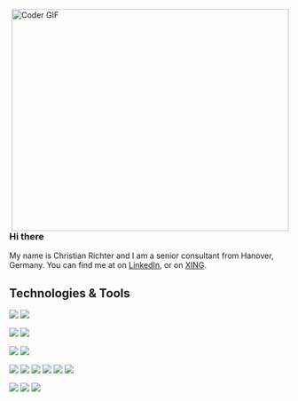 <!-- [![Header](https://media.giphy.com/media/SWoSkN6DxTszqIKEqv/giphy.gif "Header")](https://binaerbuero.de/) -->
<!-- img src="https://media.giphy.com/media/SWoSkN6DxTszqIKEqv/giphy.gif" alt="Coder GIF" width="500" height="400" -->

<img align="right" src="https://media.giphy.com/media/SWoSkN6DxTszqIKEqv/giphy.gif" alt="Coder GIF" width="500" height="400">

### Hi there

My name is Christian Richter and I am a senior consultant from Hanover, Germany.
You can find me at on [LinkedIn], or on [XING].

<!-- Symbole vielleicht von https://remixicon.com/ herunterladen und hier verlinken? -->


## Technologies & Tools
![](https://img.shields.io/badge/OS-Linux-informational?style=flat&logo=linux&logoColor=white&color=3c6d4b)
![](https://img.shields.io/badge/OS-Windows-informational?style=flat&logo=windows&logoColor=white&color=3c6d4b)

![](https://img.shields.io/badge/Editor-Vim-informational?style=flat&logo=vim&logoColor=white&color=3c6d4b)
![](https://img.shields.io/badge/Editor-PyCharm-informational?style=flat&logo=pycharm&logoColor=white&color=3c6d4b)

![](https://img.shields.io/badge/VCS-Git-informational?style=flat&logo=git&logoColor=white&color=3c6d4b)
![](https://img.shields.io/badge/VCS-SVN-informational?style=flat&logo=subversion&logoColor=white&color=3c6d4b)

![](https://img.shields.io/badge/Code-PL/SQL-informational?style=flat&logo=oracle&logoColor=white&color=3c6d4b)
![](https://img.shields.io/badge/Code-PHP-informational?style=flat&logo=php&logoColor=white&color=3c6d4b)
![](https://img.shields.io/badge/Code-JavaScript-informational?style=flat&logo=javascript&logoColor=white&color=3c6d4b)
![](https://img.shields.io/badge/Code-Python-informational?style=flat&logo=python&logoColor=white&color=3c6d4b)
![](https://img.shields.io/badge/Shell-Bash-informational?style=flat&logo=gnu-bash&logoColor=white&color=3c6d4b)
![](https://img.shields.io/badge/Shell-Batch-informational?style=flat&logo=windows&logoColor=white&color=3c6d4b)

![](https://img.shields.io/badge/Database-Oracle-informational?style=flat&logo=oracle&logoColor=white&color=3c6d4b)
![](https://img.shields.io/badge/Database-MySQL-informational?style=flat&logo=mysql&logoColor=white&color=3c6d4b)
![](https://img.shields.io/badge/Database-MariaDB-informational?style=flat&logo=mariadb&logoColor=white&color=3c6d4b)



[LinkedIn]: https://www.linkedin.com/in/christian-richter-1b84736/
[XING]: https://www.xing.com/profile/Christian_Richter316



<!-- ==================================================================================
# Hello, folks! <img src="https://raw.githubusercontent.com/MartinHeinz/MartinHeinz/master/wave.gif" width="30px">

My name is Martin Heinz and I'm a software developer/DevOps engineer. I'm from Slovakia, living in Bratislava and currently working at IBM. You can find me on [![Twitter][1.2]][1],  or on [![LinkedIn][3.2]][3].

<!-- links to social media icons -->

<!-- icons with padding -->

[1.1]: http://i.imgur.com/tXSoThF.png (twitter icon with padding)
[2.1]: http://i.imgur.com/0o48UoR.png (github icon with padding)

<!-- icons without padding -->

[1.2]: http://i.imgur.com/wWzX9uB.png (twitter icon without padding)
[2.2]: http://i.imgur.com/9I6NRUm.png (github icon without padding)
[3.2]: https://raw.githubusercontent.com/MartinHeinz/MartinHeinz/master/linkedin-3-16.png (LinkedIn icon without padding)


<!-- links to your social media accounts -->

[1]: https://twitter.com/Martin_Heinz_
[2]: https://github.com/MartinHeinz
[3]: https://www.linkedin.com/in/heinz-martin/


<!-- Resources -->
<!-- Icons: https://simpleicons.org/ -->
<!-- GitHub Stats: https://github.com/anuraghazra/github-readme-stats -->
<!-- Emojis: https://emojipedia.org/emoji/ -->
<!-- HTML Emojis: https://www.fileformat.info/index.htm -->
<!-- Shields: https://shields.io/ -->
<!-- Awesome GitHub Profile README: https://github.com/abhisheknaiidu/awesome-github-profile-readme -->




















<!--
**2chg/2chg** is a ✨ _special_ ✨ repository because its `README.md` (this file) appears on your GitHub profile.

Here are some ideas to get you started:

- 🔭 I’m currently working on ...
- 🌱 I’m currently learning ...
- 👯 I’m looking to collaborate on ...
- 🤔 I’m looking for help with ...
- 💬 Ask me about ...
- 📫 How to reach me: ...
- 😄 Pronouns: ...
- ⚡ Fun fact: ...
-->
